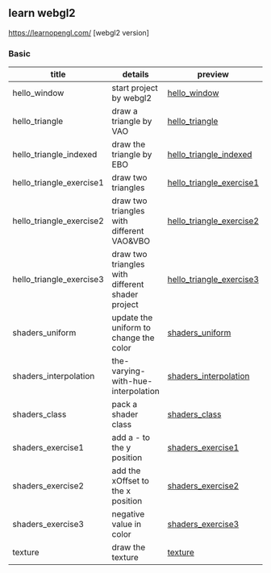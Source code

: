 ## learn webgl2

https://learnopengl.com/ [webgl2 version]

### Basic

| title        | details                 | preview |
| ------------ | ----------------------- | ------- |
| hello_window | start project by webgl2 |  [hello_window](https://krapnikkk.github.io/learn_webgl2/1_basic/1.1_hello_window)       |
| hello_triangle | draw a triangle by VAO |  [hello_triangle](https://krapnikkk.github.io/learn_webgl2/1_basic/2.1_hello_triangle)       |
| hello_triangle_indexed | draw the triangle by EBO |  [hello_triangle_indexed](https://krapnikkk.github.io/learn_webgl2/1_basic/2.2_hello_triangle_indexed)       |
| hello_triangle_exercise1 | draw two triangles |  [hello_triangle_exercise1](https://krapnikkk.github.io/learn_webgl2/1_basic/2.3_hello_triangle_exercise1)       |
| hello_triangle_exercise2 | draw two triangles with different VAO&VBO |  [hello_triangle_exercise2](https://krapnikkk.github.io/learn_webgl2/1_basic/2.4_hello_triangle_exercise2)       |
| hello_triangle_exercise3 | draw two triangles with different shader project |  [hello_triangle_exercise3](https://krapnikkk.github.io/learn_webgl2/1_basic/2.5_hello_triangle_exercise3)       |
| shaders_uniform | update the uniform to change the color | [shaders_uniform](https://krapnikkk.github.io/learn_webgl2/1_basic/3.1_shaders_uniform) |
| shaders_interpolation | the-varying-with-hue-interpolation | [shaders_interpolation](https://krapnikkk.github.io/learn_webgl2/1_basic/3.2_shaders_interpolation) |
| shaders_class | pack a shader class | [shaders_class](https://krapnikkk.github.io/learn_webgl2/1_basic/3.3_shaders_class) |
| shaders_exercise1 | add a - to the y position | [shaders_exercise1](https://krapnikkk.github.io/learn_webgl2/1_basic/3.4_shaders_exercise1) |
| shaders_exercise2 | add the xOffset to the x position | [shaders_exercise2](https://krapnikkk.github.io/learn_webgl2/1_basic/3.5_shaders_exercise2) |
| shaders_exercise3 | negative value in color | [shaders_exercise3](https://krapnikkk.github.io/learn_webgl2/1_basic/3.4_shaders_exercise3) |
| texture | draw the texture | [texture](https://krapnikkk.github.io/learn_webgl2/1_basic/4.1_texture) |

